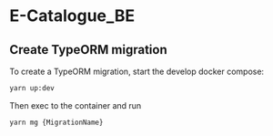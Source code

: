 # E-Catalogue_BE

## Create TypeORM migration
To create a TypeORM migration, start the develop docker compose:
```sh
yarn up:dev
```
Then exec to the container and run
```sh
yarn mg {MigrationName}
```
